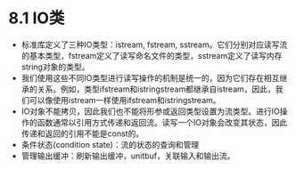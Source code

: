 # 8.1 IO类

- 标准库定义了三种IO类型：istream, fstream, sstream。它们分别对应读写流的基本类型，fstream定义了读写命名文件的类型，sstream定义了读写内存string对象的类型。
- 我们使用这些不同IO类型进行读写操作的机制是统一的，因为它们存在相互继承的关系。例如，类型ifstream和istringstream都继承自istream，因此，我们可以像使用istream一样使用ifstream和istringstream。
- IO对象不能拷贝，因此我们也不能将形参或返回类型设置为流类型。进行IO操作的函数通常以引用方式传递和返回流。读写一个IO对象会改变其状态，因此传递和返回的引用不能是const的。
- 条件状态(condition state)：流的状态的查询和管理
- 管理输出缓冲：刷新输出缓冲，unitbuf，关联输入和输出流。

